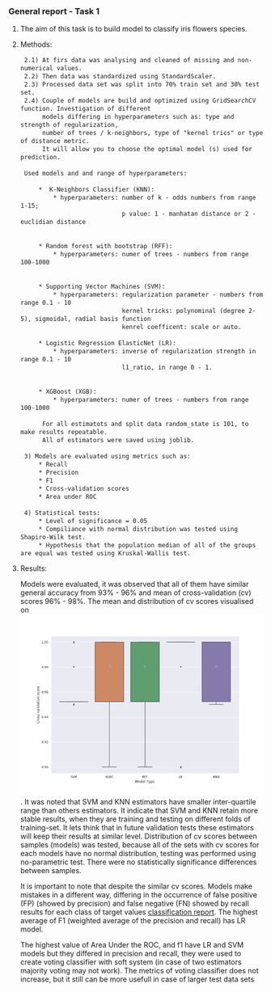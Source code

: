### General report - Task 1

1) The aim of this task is to build model to classify iris flowers species.
2) Methods:
    
        2.1) At firs data was analysing and cleaned of missing and non-numerical values.
        2.2) Then data was standardized using StandardScaler.
        2.3) Processed data set was split into 70% train set and 30% test set.
        2.4) Couple of models are build and optimized using GridSearchCV function. Investigation of different
             models differing in hyperparameters such as: type and strength of regularization, 
             number of trees / k-neighbors, type of "kernel trics" or type of distance metric. 
             It will allow you to choose the optimal model (s) used for prediction.
    
        Used models and and range of hyperparameters:
      
            *  K-Neighbors Classifier (KNN):
                * hyperparameters: number of k - odds numbers from range 1-15;
                                   p value: 1 - manhatan distance or 2 - euclidian distance
              
                    
            * Random forest with bootstrap (RFF):
                * hyperparameters: numer of trees - numbers from range 100-1000
            
            
            * Supporting Vector Machines (SVM):
                * hyperparameters: regularization parameter - numbers from range 0.1 - 10
                                   kernel tricks: polynominal (degree 2-5), sigmoidal, radial basis function
                                   kenrel coefficent: scale or auto.
                                   
            * Logistic Regression ElasticNet (LR):
                * hyperparameters: inverse of regularization strength in range 0.1 - 10
                                   l1_ratio, in range 0 - 1.
    
    
            * XGBoost (XGB):
                * hyperparameters: numer of trees - numbers from range 100-1000
             
             For all estimatots and split data random_state is 101, to make results repeatable.
             All of estimators were saved using joblib.
                 
        3) Models are evaluated using metrics such as:
            * Recall
            * Precision
            * F1
            * Cross-validation scores
            * Area under ROC
            
        4) Statistical tests:
            * Level of significance = 0.05
            * Compiliance with normal distribution was tested using Shapiro-Wilk test.
            * Hypothesis that the population median of all of the groups are equal was tested using Kruskal-Wallis test.
             
3) Results:
        
    Models were evaluated, it was observed that all of them have similar general accuracy 
    from 93% - 96% and mean of cross-validation (cv) scores 96% - 98%. The mean and distribution of 
    cv scores visualised on ![plot](figures/box_plot_cross_validation_scores.png). It was noted that 
    SVM and KNN estimators have smaller inter-quartile range than others estimators. It indicate that 
    SVM and KNN retain more stable results, when they are training and testing on different folds of training-set.
    It lets think that in future validation tests these estimators will keep their results at similar level. 
    Distribution of cv scores between samples (models) was tested, because all of the sets with cv scores for each 
    models have no normal distribution, testing was performed using no-parametric test. There were no statistically 
    significance differences between samples.
    
    It is important to note that despite the similar cv scores. Models make mistakes in a different way, 
    differing in the occurrence of false positive (FP) (showed by precision) and false negative (FN) showed by recall
    results for each class of target values [classification report](General%20Models%20Metrics.txt). 
    The highest average of F1 (weighted average of the precision and recall) has LR model.
    
    The highest value of Area Under the ROC, and f1 have LR and SVM models but they differed in precision and recall,
    they were used to create voting classifier with soft system (in case of two estimators majority voting may not work). 
    The metrics of voting classifier does not increase, but it still can be more usefull in case of 
    larger test data sets
    
    